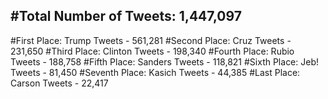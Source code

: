 #Total Number of Tweets: 1,447,097 
---
#First Place: Trump Tweets - 561,281
#Second Place: Cruz Tweets - 231,650
#Third Place: Clinton Tweets - 198,340
#Fourth Place: Rubio Tweets - 188,758
#Fifth Place: Sanders Tweets - 118,821
#Sixth Place: Jeb! Tweets - 81,450
#Seventh Place: Kasich Tweets - 44,385
#Last Place: Carson Tweets - 22,417
